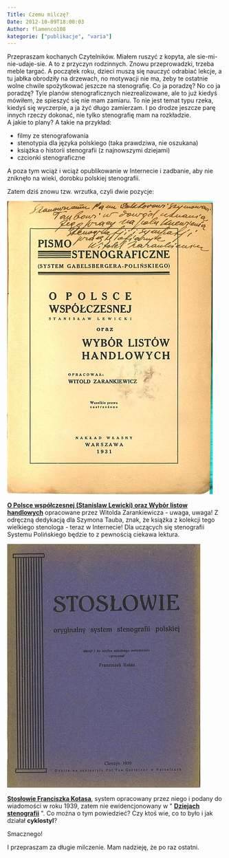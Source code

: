 ```yaml
---
Title: Czemu milczę?
Date: 2012-10-09T18:00:03
Author: flamenco108
kategorie: ["publikacje", "varia"]
---
```



Przepraszam kochanych Czytelników. Miałem ruszyć z kopyta, ale
sie-mi-nie-udaje-sie. A to z przyczyn rodzinnych. Znowu przeprowadzki,
trzeba meble targać. A początek roku, dzieci muszą się nauczyć odrabiać
lekcje, a tu jabłka obrodziły na drzewach, no motywacji nie ma, żeby te
ostatnie wolne chwile spożytkować jeszcze na stenografię. Co ja poradzę?
No co ja poradzę? Tyle planów stenograficznych niezrealizowane, ale to
już kiedyś mówiłem, że spieszyć się nie mam zamiaru. To nie jest temat
typu rzeka, kiedyś się wyczerpie, a ja żyć długo zamierzam. I po drodze
jeszcze parę innych rzeczy dokonać, nie tylko stenografię mam na
rozkładzie.  
A jakie to plany? A takie na przykład:

-   filmy ze stenografowania
-   stenotypia dla języka polskiego (taka prawdziwa, nie oszukana)
-   książka o historii stenografii (z najnowszymi dziejami)
-   czcionki stenograficzne

A poza tym wciąż i wciąż opublikowanie w Internecie i zadbanie, aby nie
zniknęło na wieki, dorobku polskiej stenografii.

Zatem dziś znowu tzw. wrzutka, czyli dwie pozycje:



![Obrazek](okladka.jpg)



**[O Polsce współczesnej (Stanislaw Lewicki) oraz Wybór listow handlowych](https://archive.org/details/OPolsceWspolczesnejstanislawLewickiOrazWyborListowHandlowych)** 
opracowane
przez Witolda Zarankiewicza - uwaga, uwaga! Z odręczną dedykacją dla
Szymona Tauba, znak, że książka z kolekcji tego wielkiego stenologa -
teraz w Internecie! Dla uczących się stenografii Systemu Polińskiego
będzie to z pewnością ciekawa lektura.



![Obrazek](okladka_stoslowie.jpg)



**[Stosłowie Franciszka Kotasa](https://archive.org/details/Stosowie)**,
system opracowany przez niego i podany do wiadomości w roku 1939, zatem
nie ewidencjonowany w "
**[Dziejach stenografii](https://archive.org/details/DziejeStenografji)**
". Co można o
tym powiedzieć? Czy ktoś wie, co to było i jak działał **cyklostyl**?

Smacznego!




I przepraszam za długie milczenie. Mam nadzieję, że po raz ostatni.


